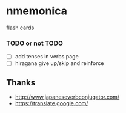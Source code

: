 # nmemonica
flash cards


### TODO or not TODO
- [ ] add tenses in verbs page
- [ ] hiragana give up/skip and reinforce

## Thanks
 - http://www.japaneseverbconjugator.com/
 - https://translate.google.com/
 
